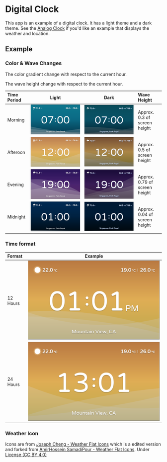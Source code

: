 # Digital Clock

This app is an example of a digital clock.
It has a light theme and a dark theme.
See the [Analog Clock](../analog_clock) if you'd like an example that displays the weather and location.


## Example

### **Color & Wave Changes**

The color gradient change with respect to the current hour.

The wave height change with respect to the current hour.

|Time Period|Light|Dark|Wave Height|
|:--|:-:|:-:|:--|
|Morning|![](screenshots/light_morning.png)|![](screenshots/dark_morning.png)|Approx. 0.3 of screen height|
|Afteroon|![](screenshots/light_afternoon.png)|![](screenshots/dark_afternoon.png)|Approx. 0.5 of screen height|
|Evening|![](screenshots/light_evening.png)|![](screenshots/dark_evening.png)|Approx. 0.79 of screen height|
|Midnight|![](screenshots/light_midnight.png)|![](screenshots/dark_midnight.png)|Approx. 0.04 of screen height|

### Time format

|Format|Example|
|:--|:-:|
|12 Hours|![](screenshots/format_12_hrs.png)|
|24 Hours|![](screenshots/format_24_hrs.png)|

### **Weather Icon**

Icons are from [Joseph Cheng - Weather Flat Icons](https://rive.app/a/josephcheng/files/flare/weather-flat-icons/preview) which is a edited version and forked from [AmirHossein SamadiPour - Weather Flat Icons](https://rive.app/a/SamadiPour/files/flare/weather-flat-icons/preview). Under [License (CC BY 4.0)](https://creativecommons.org/licenses/by/4.0/)

